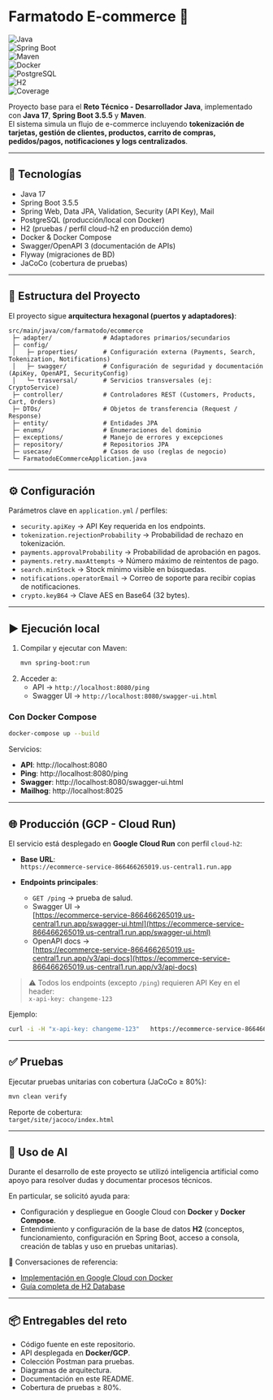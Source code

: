 # Farmatodo E-commerce 🛒  

![Java](https://img.shields.io/badge/Java-17-red?logo=java)  
![Spring Boot](https://img.shields.io/badge/Spring%20Boot-3.5.5-brightgreen?logo=springboot)  
![Maven](https://img.shields.io/badge/Maven-Build-blue?logo=apachemaven)  
![Docker](https://img.shields.io/badge/Docker-Ready-2496ED?logo=docker)  
![PostgreSQL](https://img.shields.io/badge/PostgreSQL-DB-336791?logo=postgresql)  
![H2](https://img.shields.io/badge/H2-Database-lightgrey)  
![Coverage](https://img.shields.io/badge/Coverage-80%25-green?logo=codecov)  

Proyecto base para el **Reto Técnico - Desarrollador Java**, implementado con **Java 17**, **Spring Boot 3.5.5** y **Maven**.  
El sistema simula un flujo de e-commerce incluyendo **tokenización de tarjetas, gestión de clientes, productos, carrito de compras, pedidos/pagos, notificaciones y logs centralizados**.  

---

## 🚀 Tecnologías
- Java 17  
- Spring Boot 3.5.5  
- Spring Web, Data JPA, Validation, Security (API Key), Mail  
- PostgreSQL (producción/local con Docker)  
- H2 (pruebas / perfil cloud-h2 en producción demo)  
- Docker & Docker Compose  
- Swagger/OpenAPI 3 (documentación de APIs)  
- Flyway (migraciones de BD)  
- JaCoCo (cobertura de pruebas)  

---

## 📂 Estructura del Proyecto
El proyecto sigue **arquitectura hexagonal (puertos y adaptadores)**:  

```
src/main/java/com/farmatodo/ecommerce
 ├─ adapter/              # Adaptadores primarios/secundarios
 ├─ config/
 │   ├─ properties/       # Configuración externa (Payments, Search, Tokenization, Notifications)
 │   ├─ swagger/          # Configuración de seguridad y documentación (ApiKey, OpenAPI, SecurityConfig)
 │   └─ trasversal/       # Servicios transversales (ej: CryptoService)
 ├─ controller/           # Controladores REST (Customers, Products, Cart, Orders)
 ├─ DTOs/                 # Objetos de transferencia (Request / Response)
 ├─ entity/               # Entidades JPA
 ├─ enums/                # Enumeraciones del dominio
 ├─ exceptions/           # Manejo de errores y excepciones
 ├─ repository/           # Repositorios JPA
 ├─ usecase/              # Casos de uso (reglas de negocio)
 └─ FarmatodoECommerceApplication.java
```

---

## ⚙️ Configuración
Parámetros clave en `application.yml` / perfiles:
- `security.apiKey` → API Key requerida en los endpoints.  
- `tokenization.rejectionProbability` → Probabilidad de rechazo en tokenización.  
- `payments.approvalProbability` → Probabilidad de aprobación en pagos.  
- `payments.retry.maxAttempts` → Número máximo de reintentos de pago.  
- `search.minStock` → Stock mínimo visible en búsquedas.  
- `notifications.operatorEmail` → Correo de soporte para recibir copias de notificaciones.  
- `crypto.keyB64` → Clave AES en Base64 (32 bytes).  

---

## ▶️ Ejecución local
1. Compilar y ejecutar con Maven:
   ```bash
   mvn spring-boot:run
   ```
2. Acceder a:
   - API → `http://localhost:8080/ping`
   - Swagger UI → `http://localhost:8080/swagger-ui.html`

### Con Docker Compose
```bash
docker-compose up --build
```

Servicios:
- **API**: http://localhost:8080  
- **Ping**: http://localhost:8080/ping  
- **Swagger**: http://localhost:8080/swagger-ui.html  
- **Mailhog**: http://localhost:8025  

---

## 🌐 Producción (GCP - Cloud Run)
El servicio está desplegado en **Google Cloud Run** con perfil `cloud-h2`:

- **Base URL**:  
  `https://ecommerce-service-866466265019.us-central1.run.app`

- **Endpoints principales**:
  - `GET /ping` → prueba de salud.  
  - Swagger UI →  
    [https://ecommerce-service-866466265019.us-central1.run.app/swagger-ui.html](https://ecommerce-service-866466265019.us-central1.run.app/swagger-ui.html)  
  - OpenAPI docs →  
    [https://ecommerce-service-866466265019.us-central1.run.app/v3/api-docs](https://ecommerce-service-866466265019.us-central1.run.app/v3/api-docs)  

> ⚠️ Todos los endpoints (excepto `/ping`) requieren API Key en el header:  
> `x-api-key: changeme-123`  

Ejemplo:
```bash
curl -i -H "x-api-key: changeme-123"   https://ecommerce-service-866466265019.us-central1.run.app/customers
```

---

## ✅ Pruebas
Ejecutar pruebas unitarias con cobertura (JaCoCo ≥ 80%):
```bash
mvn clean verify
```

Reporte de cobertura:  
`target/site/jacoco/index.html`

---

## 🤖 Uso de AI
Durante el desarrollo de este proyecto se utilizó inteligencia artificial como apoyo para resolver dudas y documentar procesos técnicos.  

En particular, se solicitó ayuda para:  
- Configuración y despliegue en Google Cloud con **Docker** y **Docker Compose**.  
- Entendimiento y configuración de la base de datos **H2** (conceptos, funcionamiento, configuración en Spring Boot, acceso a consola, creación de tablas y uso en pruebas unitarias).  

📎 Conversaciones de referencia:  
- [Implementación en Google Cloud con Docker](https://chatgpt.com/share/68b3b331-1548-8007-b41e-e1b485b22d7d)  
- [Guía completa de H2 Database](https://chatgpt.com/share/68b3b584-3dac-8007-b124-6d37b8e50644)  

---

## 📦 Entregables del reto
- Código fuente en este repositorio.
- API desplegada en **Docker/GCP**.
- Colección Postman para pruebas.
- Diagramas de arquitectura.
- Documentación en este README.
- Cobertura de pruebas ≥ 80%.
